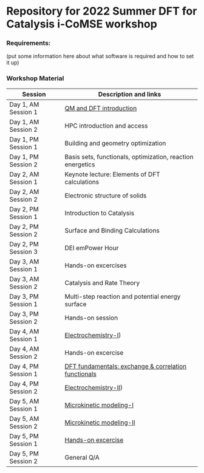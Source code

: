 # Repository for 2022 Summer DFT for Catalysis i-CoMSE workshop

### Requirements:
(put some information here about what software is required and how to set it up)

### Workshop Material

| Session             |   Description and links      |
|---------------------|---------------------|
| Day 1, AM Session 1 | [QM and DFT introduction](https://github.com/icomse/DFT_summer_2022/blob/main/Theory/DFT/Day%201-1%20QM%20Intro.pdf)     |              
| Day 1, AM Session 2 | HPC introduction and access |               
| Day 1, PM Session 1 | Building and geometry optimization     |                
| Day 1, PM Session 2 | Basis sets, functionals, optimization, reaction energetics              |
| Day 2, AM Session 1 | Keynote lecture: Elements of DFT calculations                |               
| Day 2, AM Session 2 | Electronic structure of solids      	      	    |           
| Day 2, PM Session 1 | Introduction to Catalysis        |               
| Day 2, PM Session 2 | Surface and Binding Calculations      	      	    |  
| Day 2, PM Session 3 | DEI emPower Hour      	      	    |   
| Day 3, AM Session 1 | Hands-on excercises    	      	    |            
| Day 3, AM Session 2 | Catalysis and Rate Theory     	      	    |               
| Day 3, PM Session 1 | Multi-step reaction and potential energy surface     	    |               
| Day 3, PM Session 2 | Hands-on session      	      	    |             
| Day 4, AM Session 1 | [Electrochemistry-I](https://github.com/icomse/DFT_summer_2022/blob/main/Theory/DFT/Day%204-1%20DFT%20for%20Electrocatalysis.pdf))   	      	    |               
| Day 4, AM Session 2 | Hands-on excercise      	      	    |               
| Day 4, PM Session 1 | [DFT fundamentals: exchange & correlation functionals](https://github.com/icomse/DFT_summer_2022/blob/main/Theory/DFT/Day%201-3%20XC%20functionals.pdf) 	   	    |               
| Day 4, PM Session 2 | [Electrochemistry-II](https://github.com/icomse/DFT_summer_2022/blob/main/Theory/DFT/Day%204-1%20DFT%20for%20Electrocatalysis.pdf))     	      	    |               
| Day 5, AM Session 1 | [Microkinetic modeling-I](https://github.com/icomse/DFT_summer_2022/blob/main/Theory/MKM/Medford-MKM1.pdf)  	      	    |             
| Day 5, AM Session 2 | [Microkinetic modeling-II](https://github.com/icomse/DFT_summer_2022/blob/main/Theory/MKM/Medford-MKM2.pdf)     	      	    |             
| Day 5, PM Session 1 | [Hands-on excercise](https://github.com/icomse/DFT_summer_2022/tree/main/Exercises/MKM)      	      	    |             
| Day 5, PM Session 2 | General Q/A      	      	    |             

